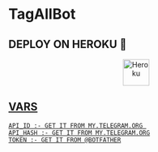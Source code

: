 # TagAllBot




## DEPLOY ON HEROKU 🚀

<p align="center"><a href="https://heroku.com/deploy?template=https://github.com/MOA-YAD/t-tweets"><img align="center" alt="Heroku" width="52px" src="https://www.nicepng.com/png/full/223-2233246_heroku-logo-salesforce-heroku.png"></p>
 




## VARS

```
API_ID :- GET IT FROM MY.TELEGRAM.ORG 
API_HASH :- GET IT FROM MY.TELEGRAM.ORG
TOKEN :- GET IT FROM @BOTFATHER
```
